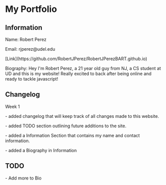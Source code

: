 <html>
<head>
  <h1>My Portfolio</h1>
</head>
<section>
  <h2>Information</h2>
  <p>Name: Robert Perez</p>
  <p>Email: rjperez@udel.edu</p>
  <p>[Link](https://github.com/RobertJPerez/RobertJPerezBART.github.io)
  </p>
  <p>Biography: Hey I'm Robert Perez, a 21 year old guy from NJ, a CS student at UD and this is my website! Really excited to back after being online and ready to tackle javascript!</p> 
</section>

 <section>
  <h2>Changelog</h2>
  <p>Week 1</p>
  <p>- added changelog that will keep track of all changes made to this website.</p>
  <p>- added TODO section outlining future additions to the site.</p> 
  <p>- added a Information Section that contains my name and contact information.</p>
  <p>- added a Biography in Information 
</section>

<section>
   <h2>TODO</h2>
   <p>- Add more to Bio</p>
</section>




